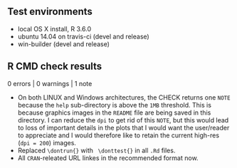 ## Test environments
* local OS X install, R 3.6.0
* ubuntu 14.04 on travis-ci (devel and release)
* win-builder (devel and release)

## R CMD check results

0 errors | 0 warnings | 1 note

  - On both LINUX and Windows architectures, the CHECK returns one `NOTE`
    because the `help` sub-directory is above the `1MB` threshold. This is
    because graphics images in the `README` file are being saved in this
    directory. I can reduce the `dpi` to get rid of this `NOTE`, but this would
    lead to loss of important details in the plots that I would want the
    user/reader to appreciate and I would therefore like to retain the current
    high-res (`dpi = 200`) images.
  - Replaced `\dontrun{}` with ` \donttest{}` in all `.Rd` files.
  - All `CRAN`-releated URL linkes in the recommended format now.

